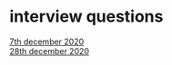 # interview questions

[7th december 2020](2020-12-07/readme.md)  
[28th december 2020](2020-12-28/readme.md)
